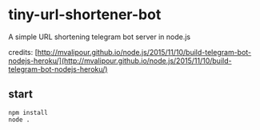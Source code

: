 # tiny-url-shortener-bot

A simple URL shortening telegram bot server in node.js

credits: [http://mvalipour.github.io/node.js/2015/11/10/build-telegram-bot-nodejs-heroku/](http://mvalipour.github.io/node.js/2015/11/10/build-telegram-bot-nodejs-heroku/)

## start

```
npm install
node .
```
